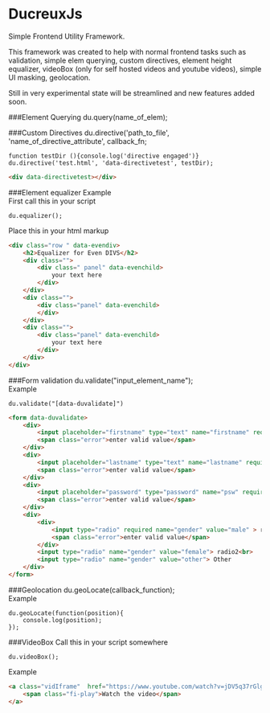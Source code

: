 # DucreuxJs
Simple Frontend Utility Framework. 

This framework was created to help with normal frontend tasks such as validation, simple elem querying, custom directives, element height equalizer, videoBox (only for self hosted videos and youtube videos), simple UI masking, geolocation.

Still in very experimental state will be streamlined and new features added soon.

###Element Querying
du.query(name_of_elem);

###Custom Directives
du.directive('path_to_file', 'name_of_directive_attribute', callback_fn;
```
function testDir (){console.log('directive engaged')}  
du.directive('test.html', 'data-directivetest', testDir);  
```
```html
<div data-directivetest></div>
```

###Element equalizer
Example  
First call this in your script
```
du.equalizer();  
```
Place this in your html markup
```html
<div class="row " data-evendiv>
	<h2>Equalizer for Even DIVS</h2>
	<div class="">
		<div class=" panel" data-evenchild>
			your text here
		</div>
	</div>
	<div class="">
		<div class="panel" data-evenchild>
		</div>
	</div>
	<div class="">
		<div class="panel" data-evenchild>
			your text here
		</div>
	</div>
</div>
```

###Form validation
du.validate("input_element_name");  
Example  
```
du.validate("[data-duvalidate]")
```
```html
<form data-duvalidate>
	<div>
		<input placeholder="firstname" type="text" name="firstname" required>
		<span class="error">enter valid value</span>
	</div>
	<div>
		<input placeholder="lastname" type="text" name="lastname" required>
		<span class="error">enter valid value</span>
	</div>
	<div>
		<input placeholder="password" type="password" name="psw" required>
		<span class="error">enter valid value</span>
	</div>
	<div>
		<div>
			<input type="radio" required name="gender" value="male" > radio<br>
			<span class="error">enter valid value</span>
		</div>
		<input type="radio" name="gender" value="female"> radio2<br>
		<input type="radio" name="gender" value="other"> Other
	</div>
</form>
```
###Geolocation
du.geoLocate(callback_function);  
Example  
```
du.geoLocate(function(position){
	console.log(position);
});
```
###VideoBox
Call this in your script somewhere 
```
du.videoBox();  
```
Example 
```html
<a class="vidIframe"  href="https://www.youtube.com/watch?v=jDV5q37rGlg" >
	<span class="fi-play">Watch the video</span>
</a>
```


